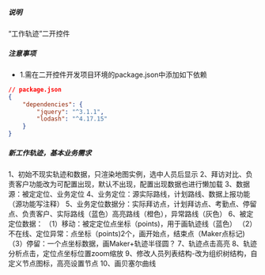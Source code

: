 ##### 说明
“工作轨迹”二开控件

##### 注意事项
* 1.需在二开控件开发项目环境的package.json中添加如下依赖
``` json
// package.json
{
    "dependencies": {
        "jquery": "^3.1.1",
        "lodash": "^4.17.15"
    } 
}
```


##### 新工作轨迹，基本业务需求

1、初始不现实轨迹和数据，只渲染地图实例，选中人员后显示
2、拜访对比、负责客户功能改为可配置出现，默认不出现，配置出现数据也进行懒加载
3、数据源：被定定位、业务定位
4、业务定位：源实际路线，计划路线、数据上报功能（源功能写注释）
5、业务定位数据分：实际拜访点，计划拜访点、考勤点、停留点、负责客户、实际路线（蓝色）高亮路线（橙色），异常路线（灰色）
6、被定定位数据：
（1）移动：被定定位点坐标（points)，用于画轨迹线（蓝色）
（2）不在线、定位异常：点坐标（points)2个，画开始点，结束点（Maker点标记)
（3）停留：一个点坐标数据，画Maker+轨迹半径圆？
7、轨迹点击高亮
8、轨迹分析点击，定位点坐标位置zoom缩放
9、修改人员列表结构-改为组织树结构，自定义节点图标，高亮设置节点
10、画贝塞尔曲线